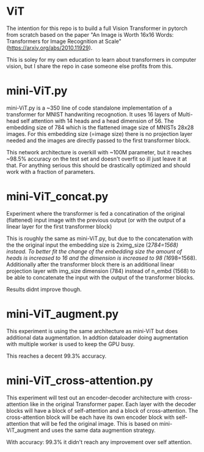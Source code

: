 # ViT


 The intention for this repo is to build a full Vision Transformer in pytorch from 
 scratch based on the paper "An Image is Worth 16x16 Words: Transformers for Image 
 Recognition at Scale" (https://arxiv.org/abs/2010.11929).
 
 This is soley for my own education to learn about transformers in computer vision,
 but I share the repo in case someone else profits from this.

 # mini-ViT.py

mini-ViT.py is a ~350 line of code standalone implementation of a transformer for MNIST
handwriting recognotion. It uses 16 layers of Multi-head self attention with 14 heads 
and a head dimension of 56. The embedding size of 784 which is the flattened image size
of MNISTs 28x28 images. For this embedding size (=image size) there is no projection layer
needed and the images are directly passed to the first transformer block.

This network architecture is overkill with ~100M parameter, but it reaches ~98.5% accuracy
on the test set and doesn't overfit so ill just leave it at that. For anything serious this
should be drastically optimized and should work with a fraction of parameters.

# mini-ViT_concat.py

Experiment where the transformer is fed a concatination of the original (flattened) 
input image with the previous output (or with the output of a linear layer for the 
first transformer block) 

This is roughly the same as mini-ViT.py, but due to the concatenation with the the
original input the embedding size is 2ximg_size (2*784=1568) instead. To better fit the change
of the embedding size the amount of heads is increased to 16 and the dimension is increased
to 98 (16*98=1568). Additionally after the transformer block there is an additional linear 
projection layer with img_size dimension (784) instead of n_embd (1568) to be able to concatenate
the input with the output of the transformer blocks.

Results didnt improve though.

# mini-ViT_augment.py

This experiment is using the same architecture as mini-ViT but does additional data augmentation.
In addtion dataloader doing augmentation with multiple worker is used to keep the GPU busy. 

This reaches a decent 99.3% accuracy.


# mini-ViT_cross-attention.py

This experiment will test out an encoder-decoder architecture with cross-attention
like in the original Transformer paper. Each layer with the decoder blocks will have a block 
of self-attention and a block of cross-attention. The cross-attention block will be 
each have its own encoder block with self-attention that will be fed the original image. This is based on mini-ViT_augment and uses the same data augmention strategy.

With accuracy: 99.3% it didn't reach any improvement over self attention.
